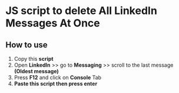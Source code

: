 # JS script to delete All LinkedIn Messages At Once

## How to use

1. Copy this **script**
1. Open **LinkedIn** >> go to **Messaging** >> scroll to the last message **(Oldest message)**
1. Press **F12** and click on **Console** Tab
1. **Paste this script then press enter**

